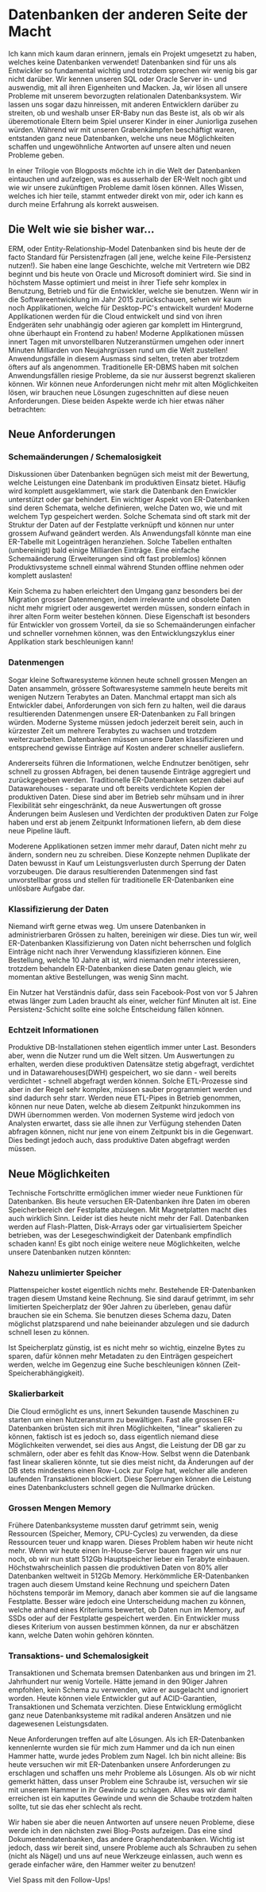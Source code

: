 # Datenbanken der anderen Seite der Macht
Ich kann mich kaum daran erinnern, jemals ein Projekt umgesetzt zu haben, welches keine Datenbanken verwendet! Datenbanken sind für uns als Entwickler so fundamental wichtig und trotzdem sprechen wir wenig bis gar nicht darüber. Wir kennen unseren SQL oder Oracle Server in- und auswendig, mit all ihren Eigenheiten und Macken. Ja, wir lösen all unsere Probleme mit unserem bevorzugten relationalen Datenbanksystem. Wir lassen uns sogar dazu hinreissen, mit anderen Entwicklern darüber zu streiten, ob und weshalb unser ER-Baby nun das Beste ist, als ob wir als überemotionale Eltern beim Spiel unserer Kinder in einer Juniorliga zusehen würden. Während wir mit unseren Grabenkämpfen beschäftigt waren, entstanden ganz neue Datenbanken, welche uns neue Möglichkeiten schaffen und ungewöhnliche Antworten auf unsere alten und neuen Probleme geben.

In einer Trilogie von Blogposts möchte ich in die Welt der Datenbanken eintauchen und aufzeigen, was es ausserhalb der ER-Welt noch gibt und wie wir unsere zukünftigen Probleme damit lösen können. Alles Wissen, welches ich hier teile, stammt entweder direkt von mir, oder ich kann es durch meine Erfahrung als korrekt ausweisen.

## Die Welt wie sie bisher war...
ERM, oder Entity-Relationship-Model Datenbanken sind bis heute der de facto Standard für Persistenzfragen (all jene, welche keine File-Persistenz nutzen!). Sie haben eine lange Geschichte, welche mit Vertretern wie DB2 beginnt und bis heute von Oracle und Microsoft dominiert wird. Sie sind in höchstem Masse optimiert und meist in ihrer Tiefe sehr komplex in Benutzung, Betrieb und für die Entwickler, welche sie benutzen. Wenn wir in die Softwareentwicklung im Jahr 2015 zurückschauen, sehen wir kaum noch Applikationen, welche für Desktop-PC's entwickelt wurden! Moderne Applikationen werden für die Cloud entwickelt und sind von ihren Endgeräten sehr unabhängig oder agieren gar komplett im Hintergrund, ohne überhaupt ein Frontend zu haben! Moderne Applikationen müssen innert Tagen mit unvorstellbaren Nutzeranstürmen umgehen oder innert Minuten Milliarden von Neujahrgrüssen rund um die Welt zustellen! Anwendungsfälle in diesem Ausmass sind selten, treten aber trotzdem öfters auf als angenommen. Traditionelle ER-DBMS haben mit solchen Anwendungsfällen riesige Probleme, da sie nur äusserst begrenzt skalieren können. Wir können neue Anforderungen nicht mehr mit alten Möglichkeiten lösen, wir brauchen neue Lösungen zugeschnitten auf diese neuen Anforderungen. Diese beiden Aspekte werde ich hier etwas näher betrachten:

## Neue Anforderungen
### Schemaänderungen / Schemalosigkeit
Diskussionen über Datenbanken begnügen sich meist mit der Bewertung, welche Leistungen eine Datenbank im produktiven Einsatz bietet. Häufig wird komplett ausgeklammert, wie stark die Datenbank den Enwickler unterstützt oder gar behindert. Ein wichtiger Aspekt von ER-Datenbanken sind deren Schemata, welche definieren, welche Daten wo, wie und mit welchem Typ gespeichert werden. Solche Schemata sind oft stark mit der Struktur der Daten auf der Festplatte verknüpft und können nur unter grossem Aufwand geändert werden. Als Anwendungsfall könnte man eine ER-Tabelle mit Logeinträgen heranziehen. Solche Tabellen enthalten (unbereinigt) bald einige Milliarden Einträge. Eine einfache Schemaänderung (Erweiterungen sind oft fast problemlos) können Produktivsysteme schnell einmal während Stunden offline nehmen oder komplett auslasten!

Kein Schema zu haben erleichtert den Umgang ganz besonders bei der Migration grosser Datenmengen, indem irrelevante und obsolete Daten nicht mehr migriert oder ausgewertet werden müssen, sondern einfach in ihrer alten Form weiter bestehen können. Diese Eigenschaft ist besonders für Entwickler von grossem Vorteil, da sie so Schemaänderungen einfacher und schneller vornehmen können, was den Entwicklungszyklus einer Applikation stark beschleunigen kann!

### Datenmengen
Sogar kleine Softwaresysteme können heute schnell grossen Mengen an Daten ansammeln, grössere Softwaresysteme sammeln heute bereits mit wenigen Nutzern Terabytes an Daten. Manchmal ertappt man sich als Entwickler dabei, Anforderungen von sich fern zu halten, weil die daraus resultierenden Datenmengen unsere ER-Datenbanken zu Fall bringen würden. Moderne Systeme müssen jedoch jederzeit bereit sein, auch in kürzester Zeit um mehrere Terabytes zu wachsen und trotzdem weiterzuarbeiten. Datenbanken müssen unsere Daten klassifizieren und entsprechend gewisse Einträge auf Kosten anderer schneller ausliefern.

Andererseits führen die Informationen, welche Endnutzer benötigen, sehr schnell zu grossen Abfragen, bei denen tausende Einträge aggregiert und zurückgegeben werden. Traditionelle ER-Datenbanken setzen dabei auf Datawarehouses - separate und oft bereits verdichtete Kopien der produktiven Daten. Diese sind aber im Betrieb sehr mühsam und in ihrer Flexibilität sehr eingeschränkt, da neue Auswertungen oft grosse Änderungen beim Auslesen und Verdichten der produktiven Daten zur Folge haben und erst ab jenem Zeitpunkt Informationen liefern, ab dem diese neue Pipeline läuft.

Moderene Applikationen setzen immer mehr darauf, Daten nicht mehr zu ändern, sondern neu zu schreiben. Diese Konzepte nehmen Duplikate der Daten bewusst in Kauf um Leistungsverlusten durch Sperrung der Daten vorzubeugen. Die daraus resultierenden Datenmengen sind fast unvorstellbar gross und stellen für traditionelle ER-Datenbanken eine unlösbare Aufgabe dar.

### Klassifizierung der Daten
Niemand wirft gerne etwas weg. Um unsere Datenbanken in administrierbaren Grössen zu halten, bereinigen wir diese. Dies tun wir, weil ER-Datenbanken Klassifizierung von Daten nicht beherrschen und folglich Einträge nicht nach ihrer Verwendung klassifizieren können. Eine Bestellung, welche 10 Jahre alt ist, wird niemanden mehr interessieren, trotzdem behandeln ER-Datenbanken diese Daten genau gleich, wie momentan aktive Bestellungen, was wenig Sinn macht.

Ein Nutzer hat Verständnis dafür, dass sein Facebook-Post von vor 5 Jahren etwas länger zum Laden braucht als einer, welcher fünf Minuten alt ist. Eine Persistenz-Schicht sollte eine solche Entscheidung fällen können.

### Echtzeit Informationen
Produktive DB-Installationen stehen eigentlich immer unter Last. Besonders aber, wenn die Nutzer rund um die Welt sitzen. Um Auswertungen zu erhalten, werden diese produktiven Datensätze stetig abgefragt, verdichtet und in Datawarehouses(DWH) gespeichert, wo sie dann - weil bereits verdichtet - schnell abgefragt werden können. Solche ETL-Prozesse sind aber in der Regel sehr komplex, müssen sauber programmiert werden und sind dadurch sehr starr. Werden neue ETL-Pipes in Betrieb genommen, können nur neue Daten, welche ab diesem Zeitpunkt hinzukommen ins DWH übernommen werden. Von modernen Systeme wird jedoch von Analysten erwartet, dass sie alle ihnen zur Verfügung stehenden Daten abfragen können, nicht nur jene von einem Zeitpunkt bis in die Gegenwart. Dies bedingt jedoch auch, dass produktive Daten abgefragt werden müssen.

## Neue Möglichkeiten
Technische Fortschritte ermöglichen immer wieder neue Funktionen für Datenbanken. Bis heute versuchen ER-Datenbanken ihre Daten im oberen Speicherbereich der Festplatte abzulegen. Mit Magnetplatten macht dies auch wirklich Sinn. Leider ist dies heute nicht mehr der Fall. Datenbanken werden auf Flash-Platten, Disk-Arrays oder gar virtualisiertem Speicher betrieben, was der Lesegeschwindigkeit der Datenbank empfindlich schaden kann! Es gibt noch einige weitere neue Möglichkeiten, welche unsere Datenbanken nutzen könnten:

### Nahezu unlimierter Speicher
Plattenspeicher kostet eigentlich nichts mehr. Bestehende ER-Datenbanken tragen diesem Umstand keine Rechnung. Sie sind darauf getrimmt, im sehr limitierten Speicherplatz der 90er Jahren zu überleben, genau dafür brauchen sie ein Schema. Sie benutzen dieses Schema dazu, Daten möglichst platzsparend und nahe beieinander abzulegen und sie dadurch schnell lesen zu können.

Ist Speicherplatz günstig, ist es nicht mehr so wichtig, einzelne Bytes zu sparen, dafür können mehr Metadaten zu den Einträgen gespeichert werden, welche im Gegenzug eine Suche beschleunigen können (Zeit-Speicherabhängigkeit).

### Skalierbarkeit
Die Cloud ermöglicht es uns, innert Sekunden tausende Maschinen zu starten um einen Nutzeransturm zu bewältigen. Fast alle grossen ER-Datenbanken brüsten sich mit ihren Möglichkeiten, "linear" skalieren zu können, faktisch ist es jedoch so, dass eigentlich niemand diese Möglichkeiten verwendet, sei dies aus Angst, die Leistung der DB gar zu schmälern, oder aber es fehlt das Know-How. Selbst wenn die Datenbank fast linear skalieren könnte, tut sie dies meist nicht, da Änderungen auf der DB stets mindestens einen Row-Lock zur Folge hat, welcher alle anderen laufenden Transaktionen blockiert. Diese Sperrungen können die Leistung eines Datenbankclusters schnell gegen die Nullmarke drücken.

### Grossen Mengen Memory
Frühere Datenbanksysteme mussten daruf getrimmt sein, wenig Ressourcen (Speicher, Memory, CPU-Cycles) zu verwenden, da diese Ressourcen teuer und knapp waren. Dieses Problem haben wir heute nicht mehr. Wenn wir heute einen In-House-Server bauen fragen wir uns nur noch, ob wir nun statt 512Gb Hauptspeicher lieber ein Terabyte einbauen. Höchstwahrscheinlich passen die produktiven Daten von 80% aller Datenbanken weltweit in 512Gb Memory. Herkömmliche ER-Datenbanken tragen auch diesem Umstand keine Rechnung und speichern Daten höchstens temporär im Memory, danach aber kommen sie auf die langsame Festplatte. Besser wäre jedoch eine Unterscheidung machen zu können, welche anhand eines Kriteriums bewertet, ob Daten nun im Memory, auf SSDs oder auf der Festplatte gespeichert werden. Ein Entwickler muss dieses Kriterium von aussen bestimmen können, da nur er abschätzen kann, welche Daten wohin gehören könnten.

### Transaktions- und Schemalosigkeit
Transaktionen und Schemata bremsen Datenbanken aus und bringen im 21. Jahrhundert nur wenig Vorteile. Hätte jemand in den 90iger Jahren empfohlen, kein Schema zu verwenden, wäre er ausgelacht und ignoriert worden. Heute können viele Entwickler gut auf ACID-Garantien, Transaktionen und Schemata verzichten. Diese Entwicklung ermöglicht ganz neue Datenbanksysteme mit radikal anderen Ansätzen und nie dagewesenen Leistungsdaten.

Neue Anforderungen treffen auf alte Lösungen. Als ich ER-Datenbanken kennenlernte wurden sie für mich zum Hammer und da ich nun einen Hammer hatte, wurde jedes Problem zum Nagel. Ich bin nicht alleine: Bis heute versuchen wir mit ER-Datenbanken unsere Anforderungen zu erschlagen und schaffen uns mehr Probleme als Lösungen. Als ob wir nicht gemerkt hätten, dass unser Problem eine Schraube ist, versuchen wir sie mit unserem Hammer in ihr Gewinde zu schlagen. Alles was wir damit erreichen ist ein kaputtes Gewinde und wenn die Schaube trotzdem halten sollte, tut sie das eher schlecht als recht.

Wir haben sie aber die neuen Antworten auf unsere neuen Probleme, diese werde ich in den nächsten zwei Blog-Posts aufzeigen. Das eine sind Dokumentendatenbanken, das andere Graphendatenbanken. Wichtig ist jedoch, dass wir bereit sind, unsere Probleme auch als Schrauben zu sehen (nicht als Nägel) und uns auf neue Werkzeuge einlassen, auch wenn es gerade einfacher wäre, den Hammer weiter zu benutzen!

Viel Spass mit den Follow-Ups!
